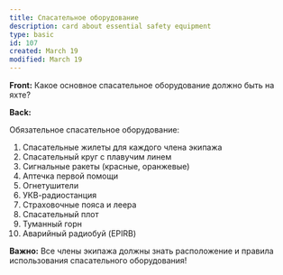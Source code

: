 ```yaml
---
title: Спасательное оборудование
description: card about essential safety equipment
type: basic
id: 107
created: March 19
modified: March 19
---
```


**Front:**
Какое основное спасательное оборудование должно быть на яхте?

**Back:**
<p>Обязательное спасательное оборудование:</p>

<ol>
  <li>Спасательные жилеты для каждого члена экипажа</li>
  <li>Спасательный круг с плавучим линем</li>
  <li>Сигнальные ракеты (красные, оранжевые)</li>
  <li>Аптечка первой помощи</li>
  <li>Огнетушители</li>
  <li>УКВ-радиостанция</li>
  <li>Страховочные пояса и леера</li>
  <li>Спасательный плот</li>
  <li>Туманный горн</li>
  <li>Аварийный радиобуй (EPIRB)</li>
</ol>

<p><strong>Важно:</strong> Все члены экипажа должны знать расположение и правила использования спасательного оборудования!</p>